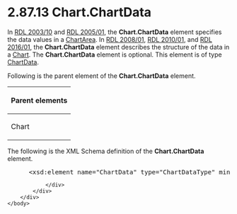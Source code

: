 <html dir="LTR" xmlns:mshelp="http://msdn.microsoft.com/mshelp" xmlns:ddue="http://ddue.schemas.microsoft.com/authoring/2003/5" xmlns:xlink="http://www.w3.org/1999/xlink" xmlns:tool="http://www.microsoft.com/tooltip">
    <head>
        <meta http-equiv="Content-Type" content="text/html; CHARSET=utf-8"></meta>
        <meta name="save" content="history"></meta>
        <title>2.87.13 Chart.ChartData</title>
        <xml>
            <mshelp:toctitle title="2.87.13 Chart.ChartData"></mshelp:toctitle>
            <mshelp:rltitle title="[MS-RDL]: Chart.ChartData"></mshelp:rltitle>
            <mshelp:keyword index="A" term="91db9cfb-b001-4592-a454-89b21b30b1df"></mshelp:keyword>
            <mshelp:attr name="DCSext.ContentType" value="open specification"></mshelp:attr>
            <mshelp:attr name="AssetID" value="91db9cfb-b001-4592-a454-89b21b30b1df"></mshelp:attr>
            <mshelp:attr name="TopicType" value="kbRef"></mshelp:attr>
            <mshelp:attr name="DCSext.Title" value="[MS-RDL]: Chart.ChartData" />
        </xml>
    </head>
    <body>
        <div id="header">
            <h1 class="heading">2.87.13 Chart.ChartData</h1>
        </div>
        <div id="mainSection">
            <div id="mainBody">
                <div id="allHistory" class="saveHistory"></div>
                <div id="sectionSection0" class="section" name="collapseableSection">
                    

<p>In <a href="a7e2ad00-07c8-4f6d-80ab-3ad55df7b233.htm">RDL 2003/10</a>
and <a href="3ebe2912-4958-4832-b391-cad1f5e13338.htm">RDL 2005/01</a>,
the <b>Chart.ChartData</b> element specifies the data values in a <a href="74e08a7c-5405-4ea4-b903-a79ef4d215f7.htm">ChartArea</a>. In <a href="1e855f94-4617-47e4-b89e-0856c6cb420f.htm">RDL 2008/01</a>, <a href="3428e690-a348-4ec7-8a6a-8efb42d2cdee.htm">RDL 2010/01</a>, and <a href="52ce3983-2bfc-4e72-9359-42aaf5fe4509.htm">RDL 2016/01</a>, the <b>Chart.ChartData</b>
element describes the structure of the data in a <a href="b0ab5524-7eb2-47a7-a4d3-230f5c8c5526.htm">Chart</a>. The <b>Chart.ChartData</b>
element is optional. This element is of type <a href="1aee64b7-3829-41b6-b546-544f42867119.htm">ChartData</a>.</p>

<p>Following is the parent element of the <b>Chart.ChartData</b>
element.</p>

<table>
 <thead>
  <tr>
   <th>
   <p>Parent elements</p>
   </th>
  </tr>
 </thead>
 <tr>
  <td>
  <p>Chart</p>
  </td>
 </tr>
</table>

<p>The following is the XML Schema definition of the <b>Chart.ChartData</b>
element.</p>

<dl>
<dd>
<div><pre> &lt;xsd:element name=&quot;ChartData&quot; type=&quot;ChartDataType&quot; minOccurs=&quot;0&quot; /&gt;
</pre></div>
</dd></dl>


                </div>
            </div>
        </div>
    </body>
</html>